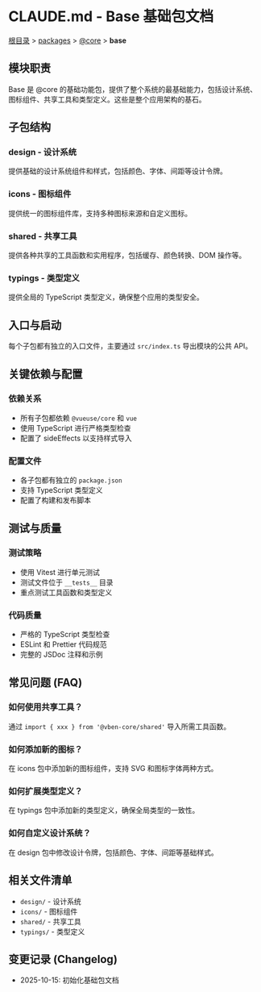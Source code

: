# CLAUDE.md - Base 基础包文档

[根目录](../../../../CLAUDE.md) > [packages](../../../) > [@core](../../) > **base**

## 模块职责

Base 是 @core 的基础功能包，提供了整个系统的最基础能力，包括设计系统、图标组件、共享工具和类型定义。这些是整个应用架构的基石。

## 子包结构

### design - 设计系统
提供基础的设计系统组件和样式，包括颜色、字体、间距等设计令牌。

### icons - 图标组件
提供统一的图标组件库，支持多种图标来源和自定义图标。

### shared - 共享工具
提供各种共享的工具函数和实用程序，包括缓存、颜色转换、DOM 操作等。

### typings - 类型定义
提供全局的 TypeScript 类型定义，确保整个应用的类型安全。

## 入口与启动

每个子包都有独立的入口文件，主要通过 `src/index.ts` 导出模块的公共 API。

## 关键依赖与配置

### 依赖关系
- 所有子包都依赖 `@vueuse/core` 和 `vue`
- 使用 TypeScript 进行严格类型检查
- 配置了 sideEffects 以支持样式导入

### 配置文件
- 各子包都有独立的 `package.json`
- 支持 TypeScript 类型定义
- 配置了构建和发布脚本

## 测试与质量

### 测试策略
- 使用 Vitest 进行单元测试
- 测试文件位于 `__tests__` 目录
- 重点测试工具函数和类型定义

### 代码质量
- 严格的 TypeScript 类型检查
- ESLint 和 Prettier 代码规范
- 完整的 JSDoc 注释和示例

## 常见问题 (FAQ)

### 如何使用共享工具？
通过 `import { xxx } from '@vben-core/shared'` 导入所需工具函数。

### 如何添加新的图标？
在 icons 包中添加新的图标组件，支持 SVG 和图标字体两种方式。

### 如何扩展类型定义？
在 typings 包中添加新的类型定义，确保全局类型的一致性。

### 如何自定义设计系统？
在 design 包中修改设计令牌，包括颜色、字体、间距等基础样式。

## 相关文件清单

- `design/` - 设计系统
- `icons/` - 图标组件
- `shared/` - 共享工具
- `typings/` - 类型定义

## 变更记录 (Changelog)

- 2025-10-15: 初始化基础包文档